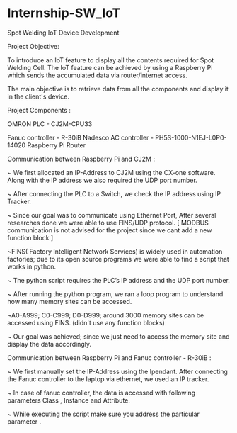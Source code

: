 # Internship-SW_IoT
Spot Welding IoT Device Development



Project Objective: 

To introduce an IoT feature to display all the contents required for Spot Welding Cell. The IoT feature can be achieved by using a Raspberry Pi which sends the accumulated data via router/internet access. 

The main objective is to retrieve data from all the components and display it in the client's device. 





Project Components : 

OMRON PLC - CJ2M-CPU33

Fanuc controller - R-30iB
Nadesco AC controller - PH5S-1000-N1EJ-L0P0-14020
Raspberry Pi
Router 





Communication between Raspberry Pi and CJ2M :

~ We first allocated an IP-Address to CJ2M using the CX-one software. Along with the IP address we also required the UDP port number.

~ After connecting the PLC to a Switch, we check the IP address using IP Tracker. 

~ Since our goal was to communicate using Ethernet Port, After several researches done we were able to use FINS/UDP protocol. [ MODBUS communication is not advised for the project since we cant add a new function block ]

~FINS( Factory Intelligent Network Services) is widely used in automation factories; due to its open source programs we were able to find a script that works in python.

~ The python script requires the PLC’s IP address and the UDP port number. 

~ After running the python program, we ran a loop program to understand how many memory sites can be accessed. 

~A0-A999; C0-C999; D0-D999; around 3000 memory sites can be accessed using FINS. (didn't use any function blocks)

~ Our goal was achieved; since we just need to access the memory site and display the data accordingly. 







Communication between Raspberry Pi and Fanuc controller - R-30iB :

~ We first manually set the IP-Address using the Ipendant. After connecting the Fanuc controller to the laptop via ethernet, we used an IP tracker. 

~ In case of fanuc controller, the data is accessed with following parameters Class , Instance and Attribute. 

~ While executing the script make sure you address the particular parameter . 

